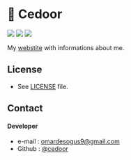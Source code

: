 # :boy: Cedoor

[![](https://img.shields.io/github/license/cedoor/cedoor.github.io.svg?style=flat-square)](https://github.com/cedoor/cedoor.github.io/blob/dev/LICENSE)
[![](https://img.shields.io/david/cedoor/cedoor.github.io.svg?style=flat-square)](https://david-dm.org/cedoor/cedoor.github.io)
[![](https://img.shields.io/david/dev/cedoor/cedoor.github.io.svg?style=flat-square)](https://david-dm.org/cedoor/cedoor.github.io?type=dev)

My [webstite](https://cedoor.org/) with informations about me. 

## License
* See [LICENSE](https://github.com/cedoor/cedoor.github.io/blob/dev/LICENSE) file.

## Contact
#### Developer
* e-mail : omardesogus9@gmail.com
* Github : [@cedoor](https://github.com/cedoor)
